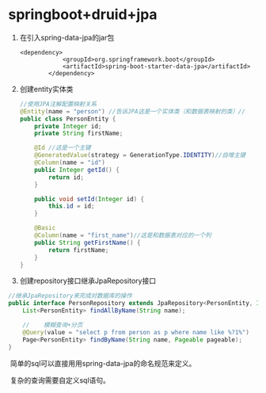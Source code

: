 # springboot+druid+jpa

1. 在引入spring-data-jpa的jar包

   ```xm
   <dependency>
               <groupId>org.springframework.boot</groupId>
               <artifactId>spring-boot-starter-data-jpa</artifactId>
           </dependency>
   ```

2. 创建entity实体类

   ```java
   //使用JPA注解配置映射关系
   @Entity(name = "person") //告诉JPA这是一个实体类（和数据表映射的类）//
   public class PersonEntity {
       private Integer id;
       private String firstName;
   
       @Id //这是一个主键
       @GeneratedValue(strategy = GenerationType.IDENTITY)//自增主键
       @Column(name = "id")
       public Integer getId() {
           return id;
       }
   
       public void setId(Integer id) {
           this.id = id;
       }
   
       @Basic
       @Column(name = "first_name")//这是和数据表对应的一个列
       public String getFirstName() {
           return firstName;
       }
   }
   ```

3. 创建repository接口继承JpaRepository接口

```java
//继承JpaRepository来完成对数据库的操作
public interface PersonRepository extends JpaRepository<PersonEntity, Integer> {
    List<PersonEntity> findAllByName(String name);

    //    模糊查询+分页
    @Query(value = "select p from person as p where name like %?1%")
    Page<PersonEntity> findByName(String name, Pageable pageable);
}

```

​		简单的sql可以直接用用spring-data-jpa的命名规范来定义。

​		复杂的查询需要自定义sql语句。